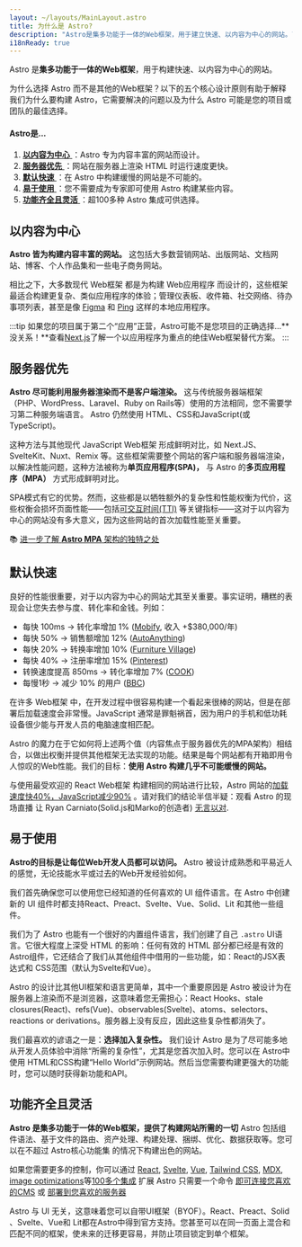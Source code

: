 ```yaml
---
layout: ~/layouts/MainLayout.astro
title: 为什么是 Astro?
description: "Astro是集多功能于一体的Web框架，用于建立快速、以内容为中心的网站。了解更多。"
i18nReady: true
---
```


Astro 是**集多功能于一体的Web框架**，用于构建快速、以内容为中心的网站。

为什么选择 Astro 而不是其他的Web框架？以下的五个核心设计原则有助于解释我们为什么要构建 Astro，它需要解决的问题以及为什么 Astro 可能是您的项目或团队的最佳选择。

#### Astro是...
1. [ **以内容为中心** ](#以内容为中心)：Astro 专为内容丰富的网站而设计。
2. [ **服务器优先** ](#服务器优先)：网站在服务器上渲染 HTML 时运行速度更快。
3. [ **默认快速** ](#默认快速)：在 Astro 中构建缓慢的网站是不可能的。
4. [ **易于使用** ](#易于使用)：您不需要成为专家即可使用 Astro 构建某些内容。
5. [ **功能齐全且灵活** ](#功能齐全且灵活)：超100多种 Astro 集成可供选择。

## 以内容为中心
**Astro 皆为构建内容丰富的网站。** 这包括大多数营销网站、出版网站、文档网站、博客、个人作品集和一些电子商务网站。

相比之下，大多数现代 Web框架 都是为构建 Web应用程序 而设计的，这些框架最适合构建更复杂、类似应用程序的体验；管理仪表板、收件箱、社交网络、待办事项列表，甚至是像 [Figma](https://figma.com) 和 [Ping](https://ping.gg/) 这样的本地应用程序。

:::tip
如果您的项目属于第二个“应用”正营，Astro可能不是您项目的正确选择...**没关系！**查看[Next.js](https://nextjs.org/)了解一个以应用程序为重点的绝佳Web框架替代方案。
:::




## 服务器优先
**Astro 尽可能利用服务器渲染而不是客户端渲染。** 这与传统服务器端框架（PHP、WordPress、Laravel、Ruby on Rails等）使用的方法相同，您不需要学习第二种服务端语言。 Astro 仍然使用 HTML、CSS和JavaScript(或TypeScript)。

这种方法与其他现代 JavaScript Web框架 形成鲜明对比，如 Next.JS、SvelteKit、Nuxt、Remix 等。这些框架需要整个网站的客户端和服务器端渲染，以解决性能问题，这种方法被称为**单页应用程序(SPA)，** 与 Astro 的**多页应用程序（MPA）** 方式形成鲜明对比。

SPA模式有它的优势。然而，这些都是以牺牲额外的复杂性和性能权衡为代价，这些权衡会损坏页面性能——包括[可交互时间(TTI)](https://web.dev/interactive/) 等关键指标——这对于以内容为中心的网站没有多大意义，因为这些网站的首次加载性能至关重要。

📚 [进一步了解 **Astro MPA** 架构的独特之处](/zh-cn/concepts/mpa-vs-spa/)




## 默认快速
良好的性能很重要，对于以内容为中心的网站尤其至关重要。事实证明，糟糕的表现会让您失去参与度、转化率和金钱。列如：
- 每快 100ms → 转化率增加 1% ([Mobify](https://web.dev/why-speed-matters/), 收入 +$380,000/年)
- 每快 50% → 销售额增加 12% ([AutoAnything](https://www.digitalcommerce360.com/2010/08/19/web-accelerator-revs-conversion-and-sales-autoanything/))
- 每快 20% → 转换率增加 10% ([Furniture Village](https://www.thinkwithgoogle.com/intl/en-gb/marketing-strategies/app-and-mobile/furniture-village-and-greenlight-slash-page-load-times-boosting-user-experience/))
- 每快 40% → 注册率增加 15% ([Pinterest](https://medium.com/pinterest-engineering/driving-user-growth-with-performance-improvements-cfc50dafadd7))
- 转换速度提高 850ms → 转化率增加 7% ([COOK](https://web.dev/why-speed-matters/))
- 每慢1秒 → 减少 10% 的用户 ([BBC](https://www.creativebloq.com/features/how-the-bbc-builds-websites-that-scale))

在许多 Web框架 中，在开发过程中很容易构建一个看起来很棒的网站，但是在部署后加载速度会非常慢。JavaScript 通常是罪魁祸首，因为用户的手机和低功耗设备很少能与开发人员的电脑速度相匹配。

Astro 的魔力在于它如何将上述两个值（内容焦点于服务器优先的MPA架构）相结合，以做出权衡并提供其他框架无法实现的功能。结果是每个网站都有开箱即用令人惊叹的Web性能。我们的目标：**使用 Astro 构建几乎不可能缓慢的网站。**

与使用最受欢迎的 React Web框架 构建相同的网站进行比较，Astro 网站的[加载速度快40%，JavaScript减少90%](https://twitter.com/t3dotgg/status/1437195415439360003) 。请对我们的结论半信半疑：观看 Astro 的现场直播 让 Ryan Carniato(Solid.js和Marko的创造者) [无言以对](https://youtu.be/2ZEMb_H-LYE?t=8163).



## 易于使用
**Astro的目标是让每位Web开发人员都可以访问。** Astro 被设计成熟悉和平易近人的感觉，无论技能水平或过去的Web开发经验如何。

我们首先确保您可以使用您已经知道的任何喜欢的 UI 组件语言。在 Astro 中创建新的 UI 组件时都支持React、Preact、Svelte、Vue、Solid、Lit 和其他一些组件。

我们为了 Astro 也能有一个很好的内置组件语言，我们创建了自己 `.astro` UI语言。它很大程度上深受 HTML 的影响：任何有效的 HTML 部分都已经是有效的 Astro组件，它还结合了我们从其他组件中借用的一些功能，如：React的JSX表达式和 CSS范围（默认为Svelte和Vue）。

Astro 的设计比其他UI框架和语言更简单，其中一个重要原因是 Astro 被设计为在服务器上渲染而不是浏览器，这意味着您无需担心：React Hooks、stale closures(React)、refs(Vue)、observables(Svelte)、atoms、selectors、reactions or derivations。服务器上没有反应，因此这些复杂性都消失了。

我们最喜欢的谚语之一是：**选择加入复杂性。** 我们设计 Astro 是为了尽可能多地从开发人员体验中消除“所需的复杂性”，尤其是您首次加入时。您可以在 Astro中使用 HTML和CSS构建“Hello World”示例网站。然后当您需要构建更强大的功能时，您可以随时获得新功能和API。




## 功能齐全且灵活

**Astro 是集多功能于一体的Web框架，提供了构建网站所需的一切** Astro 包括组件语法、基于文件的路由、资产处理、构建处理、捆绑、优化、数据获取等。您可以在不超过 Astro核心功能集 的情况下构建出色的网站。

如果您需要更多的控制，你可以通过 [React](https://www.npmjs.com/package/@astrojs/react), [Svelte](https://www.npmjs.com/package/@astrojs/svelte), [Vue](https://www.npmjs.com/package/@astrojs/vue), [Tailwind CSS](https://www.npmjs.com/package/@astrojs/tailwind), [MDX](https://www.npmjs.com/package/@astrojs/mdx), [image optimizations](https://www.npmjs.com/package/@astrojs/images)等[100多个集成](https://astro.build/integrations/) 扩展 Astro 只需要一个命令 [即可连接您喜欢的CMS](https://astro.build/integrations/) 或 [部署到您喜欢的服务器](/zh-cn/guides/deploy/)

Astro 与 UI 无关，这意味着您可以自带UI框架（BYOF）。React、Preact、Solid 、Svelte、Vue和 Lit都在Astro中得到官方支持。您甚至可以在同一页面上混合和匹配不同的框架，使未来的迁移更容易，并防止项目锁定到单个框架。

<!-- 在Astro中使用你最喜欢的UI框架，或者在不同的页面、网站、甚至团队中混合和匹配UI组件。你甚至可以在每个单独的页面上逐个选择你的UI框架组件，以获得最大的灵活性和最小的承诺。Astro还为你提供了一张 "摆脱（框架）牢狱之灾 "的卡片，让你可以逐步转换你的整个项目，而不中断你的网站。 -->

<!-- 这对大型企业来说有一个额外的好处：你可以在不增加服务器端代码的复杂性的情况下增加公司支持的UI框架的数量。每个Astro网站都有相同的服务器运行代码，无论你使用哪种UI框架。这大大降低了生产的复杂性，而不是运行用Next.js、SvelteKit和Nuxt构建的不同网站。 -->

<!-- 📚 转至: 链接到多框架支持？  -->

<!-- ## 默认快速 -->

<!-- 如上所述，Astro 构建了快速的网站。但我们对性能的关注不仅仅是Astro的“可能性”。我们希望良好的性能成为自动默认值。   -->

<!-- 当我们构建Astro时，我们厌倦了Web框架，这些框架*可以*在正确的人手中快速完成，但对于不了解每个选项或最佳实践的普通用户来说，这感觉很慢。我们有一个疯狂的想法：你甚至不应该考虑性能来构建一个快速的网站。我们的目标很简单：**使用Astro构建一个缓慢的网站应该非常困难。** -->

<!-- 这种默认快速的想法激发了许多其他Astro设计选择和默认行为，除了上面提到的部分水合作用。默认情况下，您的 JavaScript 和 CSS 是捆绑在一起的。默认情况下，您部署的服务器支持流式 HTML。第三件事当你使用Astro进行构建时，你会看到这些设计决策如何塑造你“在Astro中”的工作方式  -->

<!-- (// 我对最后一行的想法是：既定目标是让读者思考Astro中的事情是如何运作的。有了这样的小推，读者就更准备好了，这是如何工作的，我可能不得不调整我的期望。 //) -->



